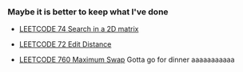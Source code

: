 ### Maybe it is better to keep what I've done

* [LEETCODE 74 Search in a 2D matrix](https://github.com/Mynany/articles/issues/9#issue-490020534)

* [LEETCODE 72 Edit Distance](https://github.com/Mynany/articles/issues/10#issue-490020534)

* [LEETCODE 760 Maximum Swap](https://leetcode.com/problems/maximum-swap/) Gotta go for dinner aaaaaaaaaaa

